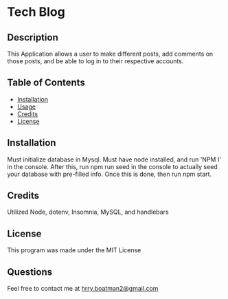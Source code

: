# Tech Blog
## Description

This Application allows a user to make different posts, add comments on those posts, and be able to log in to their respective accounts.

## Table of Contents 



- [Installation](#installation)
- [Usage](#usage)
- [Credits](#credits)
- [License](#license)

## Installation

Must initialize database in Mysql. 
Must have node installed, and run 'NPM I' in the console. After this, run npm run seed in the console to actually seed your database with pre-filled info. Once this is done, then run npm start.




## Credits

Utilized Node, dotenv, Insomnia, MySQL, and handlebars

## License

This program was made under the MIT License


## Questions

Feel free to contact me at hrry.boatman2@gmail.com
